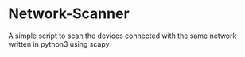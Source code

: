 # Network-Scanner
A simple script to scan the devices connected with the same network written in python3 using scapy 
